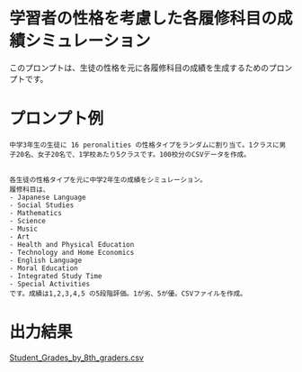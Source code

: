 # 学習者の性格を考慮した各履修科目の成績シミュレーション
このプロンプトは、生徒の性格を元に各履修科目の成績を生成するためのプロンプトです。

# プロンプト例
```
中学3年生の生徒に 16 peronalities の性格タイプをランダムに割り当て。1クラスに男子20名、女子20名で、1学校あたり5クラスです。100校分のCSVデータを作成。


各生徒の性格タイプを元に中学2年生の成績をシミュレーション。
履修科目は、
- Japanese Language
- Social Studies
- Mathematics
- Science
- Music
- Art
- Health and Physical Education
- Technology and Home Economics
- English Language
- Moral Education
- Integrated Study Time
- Special Activities
です。成績は1,2,3,4,5 の5段階評価。1が劣、5が優。CSVファイルを作成。
```
# 出力結果
[Student_Grades_by_8th_graders.csv](https://github.com/hisahonakata/GenAI-Open-Edu-Analytics/blob/main/GeneratedEduData/Student_Grades_by_8th_graders.csv)